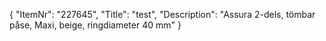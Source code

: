 {
  "ItemNr": "227645",
  "Title": "test",
  "Description": "Assura 2-dels, tömbar påse, Maxi, beige, ringdiameter 40 mm"
}